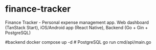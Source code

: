 # finance-tracker
Finance Tracker - Personal expense management app. Web dashboard (TanStack Start), iOS/Android app (React Native), Backend (Go + Gin + PostgreSQL)

#backend
docker compose up -d    # PostgreSQL
go run cmd/api/main.go       